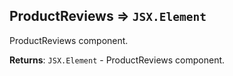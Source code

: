 <a name="module_ProductReviews"></a>

## ProductReviews ⇒ <code>JSX.Element</code>
ProductReviews component.

**Returns**: <code>JSX.Element</code> - ProductReviews component.  
